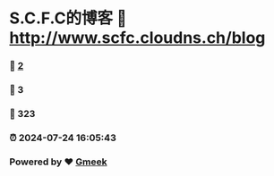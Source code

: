 # S.C.F.C的博客 :link: http://www.scfc.cloudns.ch/blog 
### :page_facing_up: [2](http://www.scfc.cloudns.ch/blog/tag.html) 
### :speech_balloon: 3 
### :hibiscus: 323 
### :alarm_clock: 2024-07-24 16:05:43 
### Powered by :heart: [Gmeek](https://github.com/Meekdai/Gmeek)

